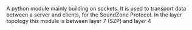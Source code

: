 A python module mainly building on sockets. 
It is used to transport data between a server and clients, 
for the SoundZone Protocol.
In the layer topology this module is between layer 7 (SZP) and layer 4